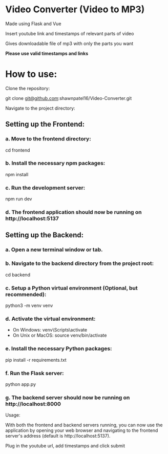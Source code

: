 # Video Converter (Video to MP3)

Made using Flask and Vue

Insert youtube link and timestamps of relevant parts of video 

Gives downloadable file of mp3 with only the parts you want

 **Please use valid timestamps and links**

# How to use:
Clone the repository:

git clone git@github.com:shawnpatel16/Video-Converter.git

Navigate to the project directory:



## Setting up the Frontend:

### a. Move to the frontend directory:
cd frontend

### b. Install the necessary npm packages:
npm install

### c. Run the development server:
npm run dev

### d. The frontend application should now be running on http://localhost:5137

## Setting up the Backend:

### a. Open a new terminal window or tab.

### b. Navigate to the backend directory from the project root:
cd backend

### c. Setup a Python virtual environment (Optional, but recommended):
python3 -m venv venv

### d. Activate the virtual environment:
- On Windows:
venv\Scripts\activate
- On Unix or MacOS:
source venv/bin/activate

### e. Install the necessary Python packages:
pip install -r requirements.txt

### f. Run the Flask server:
python app.py

### g. The backend server should now be running on http://localhost:8000

Usage:

With both the frontend and backend servers running, you can now use the application by opening your web browser and navigating to the frontend server's address (default is http://localhost:5137).

Plug in the youtube url, add timestamps and click submit

